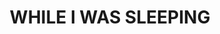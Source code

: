 ---
capo: 0
id: 0
lang: en-us
page: '270'
step: ele
subtitle: ''
tags: []
title: WHILE I WAS SLEEPING
---